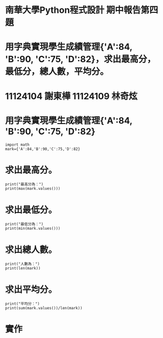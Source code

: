 # 南華大學Python程式設計 期中報告第四題
# 用字典實現學生成績管理{'A':84, 'B':90, 'C':75, 'D':82}，求出最高分，最低分，總人數，平均分。
# 11124104 謝東樺 11124109 林奇炫
# 用字典實現學生成績管理{'A':84, 'B':90, 'C':75, 'D':82}
```
import math
mark={'A':84,'B':90,'C':75,'D':82}
```
# 求出最高分。
```
print("最高分為：")
print(max(mark.values()))
```
# 求出最低分。
```
print("最低分為：")
print(min(mark.values()))
```
# 求出總人數。
```
print("人數為：")
print(len(mark))
```
# 求出平均分。
```
print("平均分：")
print(sum(mark.values())/len(mark))
```
# 實作
